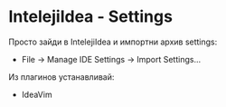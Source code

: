 # IntelejiIdea - Settings

Просто зайди в IntelejiIdea и импортни архив settings:

-   File -> Manage IDE Settings -> Import Settings...

Из плагинов устанавливай:

-   IdeaVim
